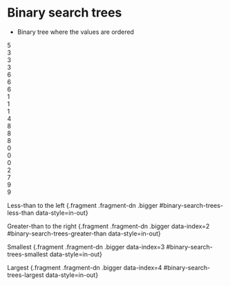 # Binary search trees

* Binary tree where the values are ordered 

<div class="row">
<div class="cell-4">

<div class="row mb-2">
    <div class="node" id="binary-search-trees-1">
        <div class="node-inner">
        5
        </div>
    </div>
</div>

<div class="row mb-2">
    <div></div>
    <div class="node" id="binary-search-trees-2">
        <div class="node-inner fragment fragment-dn" data-style="out">
        3
        </div>
        <div class="node-inner fragment fragment-dn background-green" data-style="in-out">
        3
        </div>
        <div class="node-inner fragment fragment-dn" data-style="in" data-index=2>
        3
        </div>
    </div>
    <div class="node" id="binary-search-trees-3">
        <div class="node-inner fragment fragment-dn" data-style="out" data-index="2">
        6
        </div>
        <div class="node-inner fragment fragment-dn background-green" data-style="in-out" data-index="2">
        6
        </div>
        <div class="node-inner fragment fragment-dn" data-style="in" data-index="3">
        6
        </div>
    </div>
    <div></div>
</div>


<div class="row mb-2" >
    <div class="node" id="binary-search-trees-4">
        <div class="node-inner fragment fragment-dn" data-style="out">
        1
        </div>
        <div class="node-inner fragment fragment-dn background-green" data-style="in-out">
        1
        </div>
        <div class="node-inner fragment fragment-dn" data-style="in" data-index=2>
        1
        </div>
    </div>
    <div class="node" id="binary-search-trees-5">
        <div class="node-inner">
        4
        </div>
    </div>
    <div></div>
    <div class="node" id="binary-search-trees-6">
        <div class="node-inner fragment fragment-dn" data-style="out" data-index="2">
        8
        </div>
        <div class="node-inner fragment fragment-dn background-green" data-style="in-out" data-index="2">
        8
        </div>
        <div class="node-inner fragment fragment-dn" data-style="in" data-index="3">
        8
        </div>
    </div>
</div>

<div class="row mb-2" >
    <div class="node" id="binary-search-trees-7">
        <div class="node-inner fragment fragment-dn" data-style="out" data-index="3">
        0
        </div>
        <div class="node-inner fragment fragment-dn background-green" data-style="in-out" data-index="3">
        0
        </div>
        <div class="node-inner fragment fragment-dn" data-style="in" data-index="4">
        0
        </div>
    </div>
    <div class="node" id="binary-search-trees-8">
        <div class="node-inner">
        2
        </div>
    </div>
    <div></div>
    <div></div>
    <div></div>
    <div></div>
    <div class="node" id="binary-search-trees-9">
        <div class="node-inner">
        7
        </div>
    </div>
    <div class="node" id="binary-search-trees-10">
        <div class="node-inner fragment fragment-dn" data-style="out" data-index="4">
        9
        </div>
        <div class="node-inner fragment fragment-dn background-green" data-style="in-out" data-index="4">
        9
        </div>
    </div>
</div>

</div>
<div class="cell-2">

Less-than to the left {.fragment .fragment-dn .bigger #binary-search-trees-less-than data-style=in-out}

Greater-than to the right {.fragment .fragment-dn .bigger data-index=2 #binary-search-trees-greater-than data-style=in-out}

Smallest {.fragment .fragment-dn .bigger data-index=3 #binary-search-trees-smallest data-style=in-out}

Largest {.fragment .fragment-dn .bigger data-index=4 #binary-search-trees-largest data-style=in-out}

</div>
</div>


<div class="line line-arrow-end" data-from="binary-search-trees-1" data-to="binary-search-trees-2" data-from-side="b" data-to-side="t"></div>
<div class="line line-arrow-end" data-from="binary-search-trees-1" data-to="binary-search-trees-3" data-from-side="b" data-to-side="t"></div>
<div class="line line-arrow-end" data-from="binary-search-trees-2" data-to="binary-search-trees-4" data-from-side="b" data-to-side="t"></div>
<div class="line line-arrow-end" data-from="binary-search-trees-2" data-to="binary-search-trees-5" data-from-side="b" data-to-side="t"></div>
<div class="line line-arrow-end" data-from="binary-search-trees-3" data-to="binary-search-trees-6" data-from-side="b" data-to-side="t"></div>
<div class="line line-arrow-end" data-from="binary-search-trees-4" data-to="binary-search-trees-7" data-from-side="b" data-to-side="t"></div>
<div class="line line-arrow-end" data-from="binary-search-trees-4" data-to="binary-search-trees-8" data-from-side="b" data-to-side="t"></div>
<div class="line line-arrow-end" data-from="binary-search-trees-6" data-to="binary-search-trees-9" data-from-side="b" data-to-side="t"></div>
<div class="line line-arrow-end" data-from="binary-search-trees-6" data-to="binary-search-trees-10" data-from-side="b" data-to-side="t"></div>


